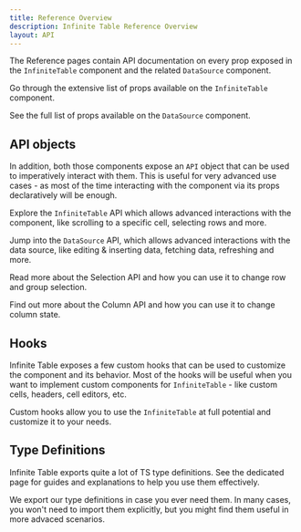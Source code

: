 ```yaml
---
title: Reference Overview
description: Infinite Table Reference Overview
layout: API
---
```


The Reference pages contain API documentation on every prop exposed in the `InfiniteTable` component and the related `DataSource` component.

<HeroCards>
<YouWillLearnCard title="Infinite Table Props" path="/docs/reference/infinite-table-props">

Go through the extensive list of props available on the `InfiniteTable` component.

</YouWillLearnCard>

<YouWillLearnCard title="DataSource Props" path="/docs/reference/datasource-props">

See the full list of props available on the `DataSource` component.

</YouWillLearnCard>

</HeroCards>

## API objects

In addition, both those components expose an `API` object that can be used to imperatively interact with them. This is useful for very advanced use cases - as most of the time interacting with the component via its props declaratively will be enough.

<HeroCards>
<YouWillLearnCard title="Infinite Table API" path="/docs/reference/api">

Explore the `InfiniteTable` API which allows advanced interactions with the component, like scrolling to a specific cell, selecting rows and more.

</YouWillLearnCard>

<YouWillLearnCard title="DataSource API" path="/docs/reference/datasource-api">

Jump into the `DataSource` API, which allows advanced interactions with the data source, like editing & inserting data, fetching data, refreshing and more.

</YouWillLearnCard>

<YouWillLearnCard title="Infinite Table Selection API" path="/docs/reference/selection-api">

Read more about the Selection API and how you can use it to change row and group selection.

</YouWillLearnCard>

<YouWillLearnCard title="Infinite Table Column API" path="/docs/reference/column-api">

Find out more about the Column API and how you can use it to change column state.

</YouWillLearnCard>

</HeroCards>

## Hooks

Infinite Table exposes a few custom hooks that can be used to customize the component and its behavior. Most of the hooks will be useful when you want to implement custom components for `InfiniteTable` - like custom cells, headers, cell editors, etc.

<HeroCards>
<YouWillLearnCard title="Infinite Table Hooks" path="/docs/reference/hooks">

Custom hooks allow you to use the `InfiniteTable` at full potential and customize it to your needs.

</YouWillLearnCard>

</HeroCards>

## Type Definitions

Infinite Table exports quite a lot of TS type definitions. See the dedicated page for guides and explanations to help you use them effectively.

<HeroCards>
<YouWillLearnCard title="Type Definitions" path="/docs/reference/type-definitions">

We export our type definitions in case you ever need them. In many cases, you won't need to import them explicitly, but you might find them useful in more advaced scenarios.

</YouWillLearnCard>

</HeroCards>
